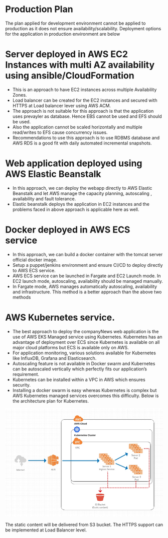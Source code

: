 # Production Plan

The plan applied for development environment cannot be applied to production as it does not ensure availability/scalability. Deployment options for the application in production environment are below

# Server deployed in AWS EC2 Instances with multi AZ availability using ansible/CloudFormation

- This is an approach to have EC2 instances across multiple Availability Zones. 
- Load balancer can be created for the EC2 instances and secured with HTTPS at Load balancer lever using AWS ACM. 
- The approach is not suitable for this approach is that the application uses prevayler as database. Hence EBS cannot be used and EFS should be used. 
- Also the application cannot be scaled horizontally and multiple read/writes to EFS cause concurrency issues. 
- Recommendations to use this approach is to use RDBMS database and AWS RDS is a good fit with daily automated incremental snapshots.

# Web application deployed using AWS Elastic Beanstalk
- In  this approach, we can deploy the webapp directly to AWS Elastic Beanstalk and let AWS manage the capacity planning, autoscaling , availability and fault tolerance. 
- Elastic beanstalk deploys the application in EC2 instances and the problems faced in above approach is applicable here as well. 

# Docker deployed in AWS ECS service
- In this approach, we can build a docker container with the tomcat server official docker image. 
- Setup a puppet/jenkins environment and ensure CI/CD to deploy directly to AWS ECS service. 
- AWS ECS service can be launched in Fargate and EC2 Launch mode. In EC2 launch mode, autoscaling, availability should be managed manually. 
- In Fargate mode, AWS manages automatically autoscaling, availability and infrastructure. This method is a better approach than the above two methods

# AWS Kubernetes service.
- The best approach to deploy the companyNews web application is the use of AWS EKS Managed service using Kubernetes. Kubernetes has an advantage of deployment over ECS since Kubernetes is available on all major cloud platforms but ECS is available only on AWS. 
- For application monitoring, various solutions available for Kubernetes like InfluxDB, Grafana and Elasticsearch.
- Autoscaling feature is not available in Docker swarm and Kubernetes can be autoscaled vertically which perfectly fits our application’s requirement. 
- Kubernetes can be installed within a VPC in AWS which ensures security. 
- Installing a docker swarm is easy whereas Kubernetes is complex but AWS Kubernetes managed services overcomes this difficulty. Below is the architecture plan for Kubernetes.

![](images/Architecture.jpg)

The static content will be delivered from S3 bucket. The HTTPS support can be implemented at Load Balancer level.
